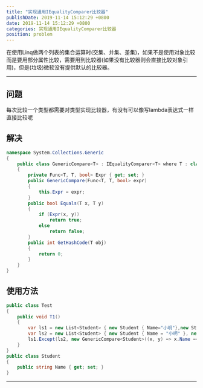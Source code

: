 ```yaml
---
title: "实现通用IEqualityComparer比较器"
publishDate: 2019-11-14 15:12:29 +0800
date: 2019-11-14 15:12:29 +0800
categories: 实现通用IEqualityComparer比较器
position: problem
---
```


在使用Linq做两个列表的集合运算时(交集、并集、差集)，如果不是使用对象比较而是要用部分属性比较，需要用到比较器(如果没有比较器则会直接比较对象引用)，但是(垃圾)微软没有提供默认的比较器。

---

<div id="toc"></div>

## 问题
每次比较一个类型都需要对类型实现比较器，有没有可以像写lambda表达式一样直接比较呢

## 解决

```c#
namespace System.Collections.Generic
{
    public class GenericCompare<T> : IEqualityComparer<T> where T : class
    {
        private Func<T, T, bool> Expr { get; set; }
        public GenericCompare(Func<T, T, bool> expr)
        {
            this.Expr = expr;
        }
        public bool Equals(T x, T y)
        {
            if (Expr(x, y))
                return true;
            else
                return false;
        }
        public int GetHashCode(T obj)
        {
            return 0;
        }
    }
}
```

## 使用方法

```c#
public class Test
{
    public void T1()
    {
        var ls1 = new List<Student> { new Student { Name="小明"},new Student { Name="小红"} };
        var ls2 = new List<Student> { new Student { Name = "小明" }, new Student { Name = "小钢" } };
        ls1.Except(ls2, new GenericCompare<Student>((x, y) => x.Name == y.Name));
    }
}
public class Student
{
    public string Name { get; set; }
}
```

---

